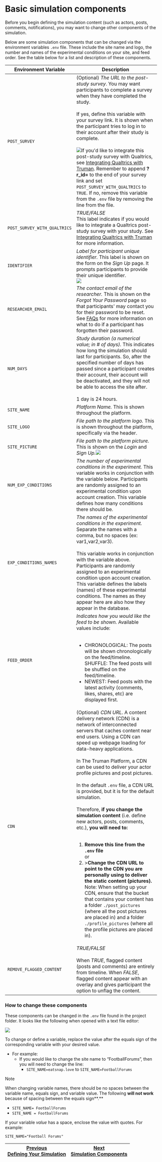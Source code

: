 # Basic simulation components

Before you begin defining the simulation content (such as actors, posts, comments, notifications), you may want to change other components of the simulation.

Below are some simulation components that can be changed via the environment variables `.env` file. These include the site name and logo, the number and names of the experimental conditions on your site, and feed order. See the table below for a list and description of these components.

| Environment Variable         | Description                                                                                                                                                                                                                                                                                                                                                                                                                                                                                                                                                                                                                                                                                                                                                                                                                                                                                                                                                                                     |
| ---------------------------- | ----------------------------------------------------------------------------------------------------------------------------------------------------------------------------------------------------------------------------------------------------------------------------------------------------------------------------------------------------------------------------------------------------------------------------------------------------------------------------------------------------------------------------------------------------------------------------------------------------------------------------------------------------------------------------------------------------------------------------------------------------------------------------------------------------------------------------------------------------------------------------------------------------------------------------------------------------------------------------------------------- |
| `POST_SURVEY`                | (Optional) _The URL to the post-study survey_. You may want participants to complete a survey when they have completed the study.<br><br>If yes, define this variable with your survey link. It is shown when the participant tries to log in to their account after their study is complete.<br><br>![](post-survey.avif)If you'd like to integrate this post-study survey with Qualtrics, see [Integrating Qualtrics with Truman](/the-truman-platform/getting-started/launching-your-study#integrating-truman-with-qualtrics). Remember to append **?r_id=** to the end of your survey link and set `POST_SURVEY_WITH_QUALTRICS` to `TRUE`. If no, remove this variable from the `.env` file by removing the line from the file.                                                                                                                                                                                                                                                             |
| `POST_SURVEY_WITH_QUALTRICS` | _TRUE/FALSE_<br>This label indicates if you would like to integrate a Qualtrics post-study survey with your study. See [Integrating Qualtrics with Truman](/the-truman-platform/getting-started/launching-your-study#integrating-truman-with-qualtrics) for more information.                                                                                                                                                                                                                                                                                                                                                                                                                                                                                                                                                                                                                                                                                                                   |
| `IDENTIFIER`                 | _Label for participant unique identifier._ This label is shown on the form on the _Sign Up_ page. It prompts participants to provide their unique identifier.<br>![](identifier.avif)                                                                                                                                                                                                                                                                                                                                                                                                                                                                                                                                                                                                                                                                                                                                                                                                           |
| `RESEARCHER_EMAIL`           | _The contact email of the researcher._ This is shown on the _Forgot Your Password_ page so that participants' may contact you for their password to be reset. See [FAQs](/the-truman-platform/setting-up-truman/defining-your-simulation/frequently-asked-questions) for more information on what to do if a participant has forgotten their password.                                                                                                                                                                                                                                                                                                                                                                                                                                                                                                                                                                                                                                          |
| `NUM_DAYS`                   | _Study duration (a numerical value; in # of days)._ This indicates how long the simulation should last for participants. So, after the specified number of days has passed since a participant creates their account, their account will be deactivated, and they will not be able to access the site after.<br><br>1 day is 24 hours.                                                                                                                                                                                                                                                                                                                                                                                                                                                                                                                                                                                                                                                          |
| `SITE_NAME`                  | _Platform Name._ This is shown throughout the platform.                                                                                                                                                                                                                                                                                                                                                                                                                                                                                                                                                                                                                                                                                                                                                                                                                                                                                                                                         |
| `SITE_LOGO`                  | _File path to the platform logo._ This is shown throughout the platform, specifically via the header.                                                                                                                                                                                                                                                                                                                                                                                                                                                                                                                                                                                                                                                                                                                                                                                                                                                                                           |
| `SITE_PICTURE`               | _File path to the platform picture._ This is shown on the _Login_ and _Sign Up._![](site-picture.avif)                                                                                                                                                                                                                                                                                                                                                                                                                                                                                                                                                                                                                                                                                                                                                                                                                                                                                          |
| `NUM_EXP_CONDITIONS`         | _The number of experimental conditions in the experiment._ This variable works in conjunction with the variable below. Participants are randomly assigned to an experimental condition upon account creation. This variable defines how many conditions there should be.                                                                                                                                                                                                                                                                                                                                                                                                                                                                                                                                                                                                                                                                                                                        |
| `EXP_CONDITIONS_NAMES`       | _The names of the experimental conditions in the experiment._ Separate the names with a comma, but no spaces (ex: var1,var2,var3).<br><br>This variable works in conjunction with the variable above. Participants are randomly assigned to an experimental condition upon account creation. This variable defines the labels (names) of these experimental conditions. The names as they appear here are also how they appear in the database.                                                                                                                                                                                                                                                                                                                                                                                                                                                                                                                                                 |
| `FEED_ORDER`                 | _Indicates how you would like the feed to be shown._ Available values include:<br><br><ul><li>CHRONOLOGICAL: The posts will be shown chronologically on the feed/timeline.</li>SHUFFLE: The feed posts will be shuffled on the feed/timeline.</li><li>NEWEST: Feed posts with the latest activity (comments, likes, shares, etc) are displayed first.</li></ul>                                                                                                                                                                                                                                                                                                                                                                                                                                                                                                                                                                                                                                 |
| `CDN`                        | (Optional) _CDN URL_. A content delivery network (CDN) is a network of interconnected servers that caches content near end users. Using a CDN can speed up webpage loading for data-heavy applications.<br><br>In The Truman Platform, a CDN can be used to deliver your actor profile pictures and post pictures.<br><br>In the default `.env` file, a CDN URL is provided, but it is for the default simulation.<br><br>Therefore, **if you change the simulation content** (i.e. define new actors, posts, comments, etc.), **you will need to:**<br><br><ol><li>**Remove this line from the `.env` file**</li>or<li>>**Change the CDN URL to point to the CDN you are personally using to deliver the static content (pictures).** Note: When setting up your CDN, ensure that the bucket that contains your content has a folder `./post_pictures` (where all the post pictures are placed in) and a folder `./profile_pictures` (where all the profile pictures are placed in).</li></ol> |
| `REMOVE_FLAGGED_CONTENT`     | _TRUE/FALSE_<br><br>When _TRUE_, flagged content (posts and comments) are entirely from timeline. When _FALSE_, flagged content appear with an overlay and gives participant the option to unflag the content.                                                                                                                                                                                                                                                                                                                                                                                                                                                                                                                                                                                                                                                                                                                                                                                  |

### How to change these components

These components can be changed in the `.env` file found in the project folder. It looks like the following when opened with a text file editor:

![](env-file.avif)

To change or define a variable, replace the value after the equals sign of the corresponding variable with your desired value.

- For example:
  - If you would like to change the site name to “FootballForums”, then you will need to change the line:
    - `SITE_NAME=eatsnap.love` to `SITE_NAME=FootballForums`

> [!NOTE]
> When changing variable names, there should be no spaces between the variable name, equals sign, and variable value. The following **will not work** because of spacing between the equals sign**.**
>
> - `SITE_NAME= FootballForums`
> - `SITE_NAME = FootballForums`
>
> If your variable _value_ has a space, enclose the value with quotes. For example:
>
> `SITE_NAME="Football Forums"`

| [Previous<br>Defining Your Simulation](/docs/setting-up-truman/defining-your-simulation/index.md) | [Next<br>Simulation Components](/docs/setting-up-truman/defining-your-simulation/simulation-components.md) |
| ------------------------------------------------------------------------------------------------- | ---------------------------------------------------------------------------------------------------------- |
